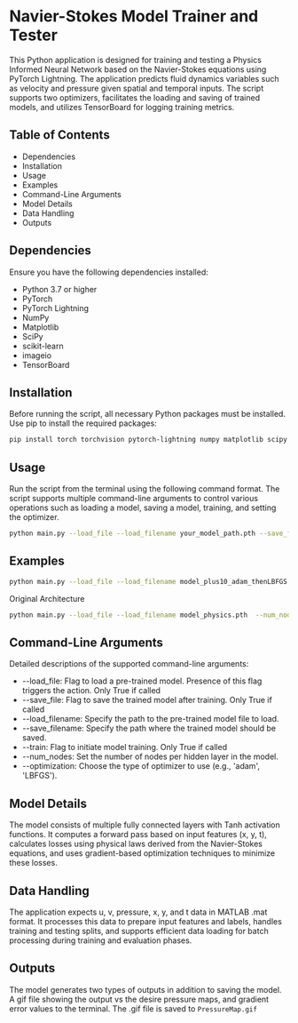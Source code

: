 # Navier-Stokes Model Trainer and Tester
This Python application is designed for training and testing a Physics Informed Neural Network based on the Navier-Stokes equations using PyTorch Lightning. The application predicts fluid dynamics variables such as velocity and pressure given spatial and temporal inputs. The script supports two optimizers, facilitates the loading and saving of trained models, and utilizes TensorBoard for logging training metrics.

## Table of Contents
- Dependencies
- Installation
- Usage
- Examples
- Command-Line Arguments
- Model Details
- Data Handling
- Outputs

## Dependencies
Ensure you have the following dependencies installed:

- Python 3.7 or higher
- PyTorch
- PyTorch Lightning
- NumPy
- Matplotlib
- SciPy
- scikit-learn
- imageio
- TensorBoard

## Installation
Before running the script, all necessary Python packages must be installed. Use pip to install the required packages:
```bash
pip install torch torchvision pytorch-lightning numpy matplotlib scipy scikit-learn imageio tensorboard
```
## Usage
Run the script from the terminal using the following command format. The script supports multiple command-line arguments to control various operations such as loading a model, saving a model, training, and setting the optimizer.
```bash
python main.py --load_file --load_filename your_model_path.pth --save_file --save_filename your_save_model_path.pth --train --num_nodes 20 --optimization LBFGS
```
## Examples
```bash
python main.py --load_file --load_filename model_plus10_adam_thenLBFGS.pth  --num_nodes 30 --optimization LBFGS
```
Original Architecture
```bash
python main.py --load_file --load_filename model_physics.pth  --num_nodes 20 --optimization LBFGS
```

## Command-Line Arguments
Detailed descriptions of the supported command-line arguments:

- --load_file: Flag to load a pre-trained model. Presence of this flag triggers the action. Only True if called
- --save_file: Flag to save the trained model after training. Only True if called
- --load_filename: Specify the path to the pre-trained model file to load.
- --save_filename: Specify the path where the trained model should be saved.
- --train: Flag to initiate model training. Only True if called
- --num_nodes: Set the number of nodes per hidden layer in the model.
- --optimization: Choose the type of optimizer to use (e.g., 'adam', 'LBFGS').

## Model Details
The model consists of multiple fully connected layers with Tanh activation functions. It computes a forward pass based on input features (x, y, t), calculates losses using physical laws derived from the Navier-Stokes equations, and uses gradient-based optimization techniques to minimize these losses.

## Data Handling
The application expects u, v, pressure, x, y, and t data in MATLAB .mat format. It processes this data to prepare input features and labels, handles training and testing splits, and supports efficient data loading for batch processing during training and evaluation phases.

## Outputs
The model generates two types of outputs in addition to saving the model. A gif file showing the output vs the desire pressure maps, and gradient error values to the terminal. The .gif file is saved to `PressureMap.gif`